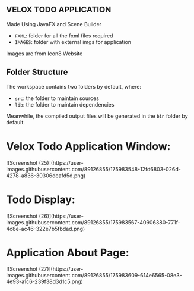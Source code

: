 ## VELOX TODO APPLICATION

Made Using JavaFX and Scene Builder

- `FXML`: folder for all the fxml files required
- `IMAGES`: folder with external imgs for application

Images are from Icon8 Website

## Folder Structure

The workspace contains two folders by default, where:

- `src`: the folder to maintain sources
- `lib`: the folder to maintain dependencies

Meanwhile, the compiled output files will be generated in the `bin` folder by default.
<h1>Velox Todo Application Window: </h1>
![Screenshot (25)](https://user-images.githubusercontent.com/89126855/175983548-12fd6803-026d-4278-a836-30306deafd5d.png)
<h1>Todo Display: </h1>
![Screenshot (26)](https://user-images.githubusercontent.com/89126855/175983567-40906380-771f-4c8e-ac46-322e7b5fbdad.png)
<h1>Application About Page: </h1>
![Screenshot (27)](https://user-images.githubusercontent.com/89126855/175983609-614e6565-08e3-4e93-a1c6-239f38d3d1c5.png)
